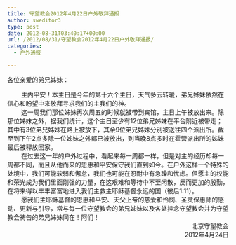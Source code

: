 ```yaml
---
title: 守望教会2012年4月22日户外敬拜通报
author: sweditor3
type: post
date: 2012-08-31T03:40:17+00:00
url: /2012/08/31/守望教会2012年4月22日户外敬拜通报/
categories:
  - 户外通报

---
```

各位亲爱的弟兄姊妹：

<div>
</div>

<div>
          主内平安！本主日是今年的第十六个主日，天气多云转暖，弟兄姊妹依然在信心和盼望中来敬拜寻求我们的主我们的神。
</div>

<div>
</div>

<div>
          这一周我们那位姊妹再次周五的时候就被带到宾馆，主日上午被放出来。除那位姊妹之外，据我们统计，这个主日至少有12位弟兄姊妹在平台附近被带走；其中有3位弟兄姊妹在路上被放下，其余9位弟兄姊妹分别被送往四个派出所。截至到下午2点多除一位姊妹之外都已被放出，到当晚8点多时在霍营派出所的姊妹最后被释放回家。
</div>

<div>
</div>

<div>
          在过去这一年的户外过程中，看起来每一周都一样，但是对主的经历却每一周都不同，而且从他而来的恩惠和平安保守我们直到如今。在户外这样一个特殊的处境中，我们可能软弱和懈怠，我们也可能在忍耐中有急躁和忧虑。但愿主的权能和荣光成为我们里面刚强的力量，在这艰难和等待中不至闲散，反而更加的殷勤，在将来得以丰丰富富地进入我们主救主耶稣基督永远的国（彼后1:11）。
</div>

<div>
</div>

<div>
          愿我们主耶稣基督的恩惠和平安、天父上帝的慈爱和怜悯、圣灵保惠师的感动、更新与引导，常与每一位守望教会的弟兄姊妹以及各处挂念守望教会并为守望教会祷告的弟兄姊妹同在！阿们！
</div>

<div>
</div>

<div style="text-align: right;">
                        北京守望教会
</div>

<div style="text-align: right;">
                             2012年4月24日
</div>